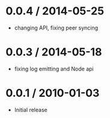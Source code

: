 
0.0.4 / 2014-05-25
==================

 * changing API, fixing peer syncing

0.0.3 / 2014-05-18
==================

 * fixing log emitting and Node api

0.0.1 / 2010-01-03
==================

  * Initial release
